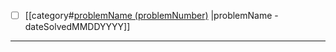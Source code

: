- [ ] [[category#[problemName (problemNumber)](problemLink) |problemName - dateSolvedMMDDYYYY]]



---